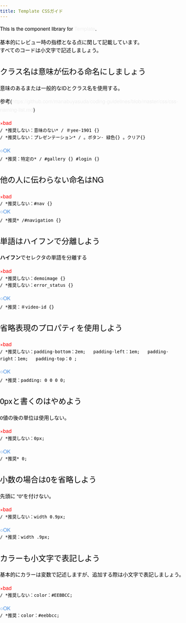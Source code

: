 ```yaml
---
title: Template CSSガイド
---
```

This is the component library for [Template](http://Template.net/).

基本的にレビュー時の指標となる点に関して記載しています。  
すべてのコードは小文字で記述しましょう。

## クラス名は意味が伝わる命名にしましょう
意味のあるまたは一般的なIDとクラス名を使用する。 

参考(https://github.com/manabuyasuda/coding-guidelines/blob/master/css/css-naming-list.md)


<span style="color: #ff0000;">×bad</span>  
``/ *推奨しない：意味のない* / ＃yee-1901 {}``  
``/ *推奨しない：プレゼンテーション* / 。ボタン- 緑色{} 。クリア{}``

<span style="color: #4A90E2;">○OK</span>  
``/ *推奨：特定の* / #gallery {} #login {} ``　　

## 他の人に伝わらない命名はNG  

<span style="color: #ff0000;">×bad</span>  
``/ *推奨しない：#nav {}``  
<span style="color: #4A90E2;">○OK</span>  
``/ *推奨* /#navigation {} ``　　

## 単語はハイフンで分離しよう  
**ハイフン**でセレクタの単語を分離する  

<span style="color: #ff0000;">×bad</span>  
``/ *推奨しない：demoimage {}``  
``/ *推奨しない：error_status {}``  

<span style="color: #4A90E2;">○OK</span>  
``/ *推奨：＃video-id {} ``　


## 省略表現のプロパティを使用しよう  

<span style="color: #ff0000;">×bad</span>  
``/ *推奨しない：padding-bottom：2em;  
padding-left：1em;  
padding-right：1em;  
padding-top：0 ; ``  

<span style="color: #4A90E2;">○OK</span>  
``/ *推奨：padding: 0 0 0 0; ``　


## 0pxと書くのはやめよう  
0値の後の単位は使用しない。  

<span style="color: #ff0000;">×bad</span>  
``/ *推奨しない：0px;``  


<span style="color: #4A90E2;">○OK</span>  
``/ *推奨* 0;``  

## 小数の場合は0を省略しよう  

先頭に "0"を付けない。  

<span style="color: #ff0000;">×bad</span>  
``/ *推奨しない：width 0.9px;``  


<span style="color: #4A90E2;">○OK</span>  
``/ *推奨：width .9px;`` 

## カラーも小文字で表記しよう  

基本的にカラーは変数で記述しますが、追加する際は小文字で表記しましょう。

<span style="color: #ff0000;">×bad</span>  
``/ *推奨しない：color：#EEBBCC; ``  


<span style="color: #4A90E2;">○OK</span>  
``/ *推奨：color：#eebbcc;``  


<style type="text/css">

html, body {
  height: 100%;
  margin: 0;
  padding: 0; }

body {
  word-wrap: break-word;
  color: #eee;
  font-family: -apple-system, BlinkMacSystemFont, "Helvetica Neue","ヒラギノ角ゴシック", Hiragino Kaku Gothic ProN, Arial, "メイリオ", Meiryo, sans-serif;
  font-size: 14px;
  line-height: 1.6; }

a {
  color: #eee; }

a,
a:active {
  text-decoration: none; }

h1,
h2,
h3,
h4,
h5,
h6 {
  font-weight: normal; }

ul,
ol,
dl {
  margin: 0;
  padding: 0;
  list-style: none; }

button,
input,
select,
textarea {
  -moz-appearance: none;
  -webkit-appearance: none;
  appearance: none;
  margin: 0;
  padding: 0;
  border: none;
  border-radius: 0;
  outline: none;
  background: none; }

button:focus,
input:focus,
select:focus,
textarea:focus {
  outline: none; }

input {
  border: none; }

img {
  max-width: 100%;
  height: auto; }

::selection {
  background: #349844;
  /* Safari */
  color: #fff; }

::-moz-selection {
  background: #349844;
  /* Firefox */
  color: #fff; }

html {
  font-size: 100% !important; }

body {
  color: #000;
  font-family: "Helvetica Neue","Hiragino Kaku Gothic ProN","メイリオ", sans-serif;
  font-size: 16px !important; }

.Document {
  max-width: 960px;
  margin: 0 auto; }

.Document h2,
.Document h3,
.Prose h3 {
  color: #000; }

.Document-title,
.Navigation .Tree-title,
.Navigation .Tree-item {
  color: #222;
  font-family: "Helvetica Neue","Hiragino Kaku Gothic ProN","メイリオ", sans-serif; }

.Document-content a,
.Tree-entityLink {
  color: #338BF1; }

.Document p {
  padding-bottom: 8px;
  font-size: 14px;
  line-height: 24px; }

.gradient-primary {
  background: -webkit-linear-gradient(225deg, #ffcf00 0%, #ffe700 100%);
  background: linear-gradient(-135deg, #ffcf00 0%, #ffe700 100%); }

.Preview-resizer {
  background: #2a2c32; }


</style>



　　





